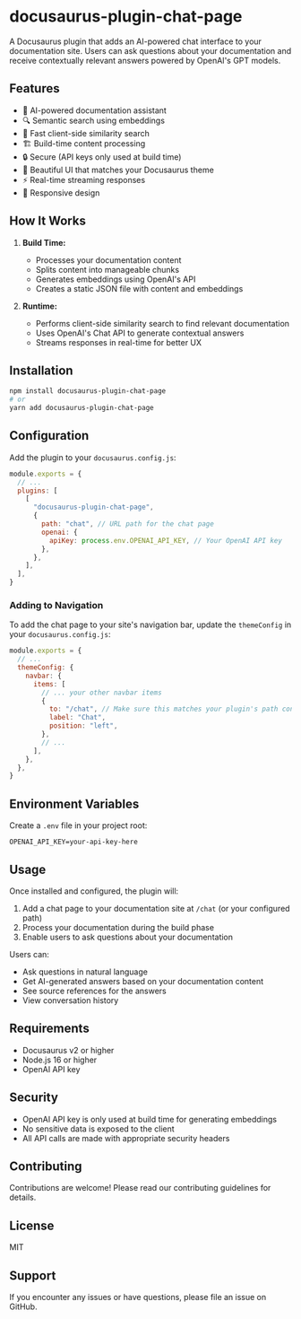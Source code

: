 # docusaurus-plugin-chat-page

A Docusaurus plugin that adds an AI-powered chat interface to your documentation site. Users can ask questions about your documentation and receive contextually relevant answers powered by OpenAI's GPT models.

## Features

- 🤖 AI-powered documentation assistant
- 🔍 Semantic search using embeddings
- 💨 Fast client-side similarity search
- 🏗️ Build-time content processing
- 🔒 Secure (API keys only used at build time)
- 💅 Beautiful UI that matches your Docusaurus theme
- ⚡ Real-time streaming responses
- 📱 Responsive design

## How It Works

1. **Build Time:**

   - Processes your documentation content
   - Splits content into manageable chunks
   - Generates embeddings using OpenAI's API
   - Creates a static JSON file with content and embeddings

2. **Runtime:**

   - Performs client-side similarity search to find relevant documentation
   - Uses OpenAI's Chat API to generate contextual answers
   - Streams responses in real-time for better UX

## Installation

```bash
npm install docusaurus-plugin-chat-page
# or
yarn add docusaurus-plugin-chat-page
```

## Configuration

Add the plugin to your `docusaurus.config.js`:

```js
module.exports = {
  // ...
  plugins: [
    [
      "docusaurus-plugin-chat-page",
      {
        path: "chat", // URL path for the chat page
        openai: {
          apiKey: process.env.OPENAI_API_KEY, // Your OpenAI API key
        },
      },
    ],
  ],
}
```

### Adding to Navigation

To add the chat page to your site's navigation bar, update the `themeConfig` in your `docusaurus.config.js`:

```js
module.exports = {
  // ...
  themeConfig: {
    navbar: {
      items: [
        // ... your other navbar items
        {
          to: "/chat", // Make sure this matches your plugin's path configuration
          label: "Chat",
          position: "left",
        },
        // ...
      ],
    },
  },
}
```

## Environment Variables

Create a `.env` file in your project root:

```env
OPENAI_API_KEY=your-api-key-here
```

## Usage

Once installed and configured, the plugin will:

1. Add a chat page to your documentation site at `/chat` (or your configured path)
2. Process your documentation during the build phase
3. Enable users to ask questions about your documentation

Users can:

- Ask questions in natural language
- Get AI-generated answers based on your documentation content
- See source references for the answers
- View conversation history

## Requirements

- Docusaurus v2 or higher
- Node.js 16 or higher
- OpenAI API key

## Security

- OpenAI API key is only used at build time for generating embeddings
- No sensitive data is exposed to the client
- All API calls are made with appropriate security headers

## Contributing

Contributions are welcome! Please read our contributing guidelines for details.

## License

MIT

## Support

If you encounter any issues or have questions, please file an issue on GitHub.
